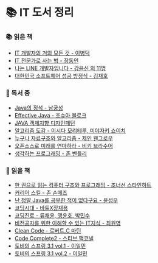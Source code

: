 # :books: IT 도서 정리

### :books: 읽은 책
* [IT 개발자의 거의 모든 것 - 이병덕](https://github.com/thdqudgns/TIL-Today-I-Learned/blob/main/books/IT%20%EA%B0%9C%EB%B0%9C%EC%9E%90%EC%9D%98%20%EA%B1%B0%EC%9D%98%20%EB%AA%A8%EB%93%A0%20%EA%B2%83%20-%20%EC%9D%B4%EB%B3%91%EB%8D%95.md)
* [IT 전문가로 사는 법 - 장동인](https://github.com/thdqudgns/TIL-Today-I-Learned/blob/main/books/IT%20%EC%A0%84%EB%AC%B8%EA%B0%80%EB%A1%9C%20%EC%82%AC%EB%8A%94%20%EB%B2%95%20-%20%EC%9E%A5%EB%8F%99%EC%9D%B8.md)
* [나는 LINE 개발자입니다 - 강윤신 외 11명](https://github.com/thdqudgns/TIL-Today-I-Learned/blob/main/books/%EB%82%98%EB%8A%94%20LINE%20%EA%B0%9C%EB%B0%9C%EC%9E%90%EC%9E%85%EB%8B%88%EB%8B%A4%20-%20%EA%B0%95%EC%9C%A4%EC%8B%A0%20%EC%99%B8%2011%EB%AA%85.md)
* [대한민국 소프트웨어 성공 방정식 - 김재호](https://github.com/thdqudgns/TIL-Today-I-Learned/blob/main/books/%EB%8C%80%ED%95%9C%EB%AF%BC%EA%B5%AD%20%EC%86%8C%ED%94%84%ED%8A%B8%EC%9B%A8%EC%96%B4%20%EC%84%B1%EA%B3%B5%20%EB%B0%A9%EC%A0%95%EC%8B%9D%20-%20%EA%B9%80%EC%9E%AC%ED%98%B8.md)

### :book: 독서 중
* [Java의 정석 - 남궁성](https://github.com/thdqudgns/standard)
* [Effective Java - 조슈아 블로크](https://github.com/thdqudgns/TIL-Today-I-Learned/tree/main/Java/Effective%20Java)
* [JAVA 객체지향 디자인패턴]()
* [알고리즘 도감 - 이시다 모리테루, 미야자키 쇼이치](https://github.com/thdqudgns/TIL-Today-I-Learned/tree/main/%EC%9E%90%EB%A3%8C%EA%B5%AC%EC%A1%B0_%EC%95%8C%EA%B3%A0%EB%A6%AC%EC%A6%98)
* [누구나 자료구조와 알고리즘 - 제인 웬그로우]()
* [오픈소스로 미래를 연마하라 - 비키 브라수어]()
* [생각하는 프로그래밍 - 존 벤틀리]()

### :closed_book: 읽을 책
* [한 권으로 읽는 컴퓨터 구조와 프로그래밍 - 조너선 스타인하트]()
* [커리어 스킬 - 존 손메즈]()
* [난 정말 Java를 공부한 적이 없다구요 - 윤성우]()
* [코딩시대 - 바트X장재용]()
* [코딩진로 - 류채윤, 맹윤호, 박민수]()
* [비전공자를 위한 이해할 수 있는 IT지식 - 최원영]()
* [Clean Code - 로버트.C 마틴]()
* [Code Complete2 - 스티브 맥코넬]()
* [토비의 스프링 3.1 vol.1 - 이일민]()
* [토비의 스프링 3.1 vol.2 - 이일민]()